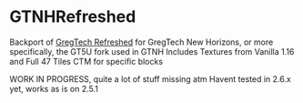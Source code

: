 # GTNHRefreshed

Backport of [GregTech Refreshed](https://github.com/ULSTICK/GregTechRefreshed) for GregTech New Horizons, or more specifically, the GT5U fork used in GTNH
Includes Textures from Vanilla 1.16 and Full 47 Tiles CTM for specific blocks

WORK IN PROGRESS, quite a lot of stuff missing atm
Havent tested in 2.6.x yet, works as is on 2.5.1
